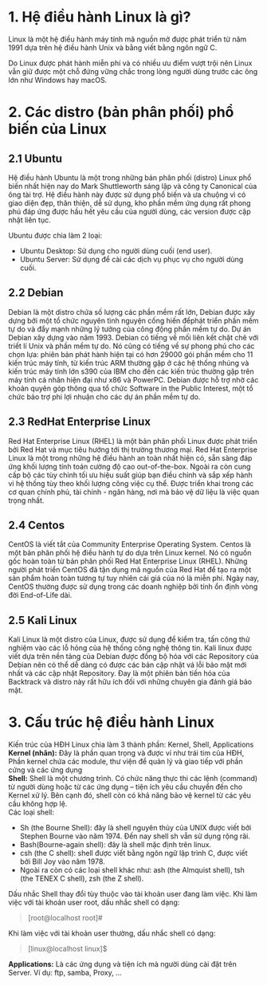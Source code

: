 # 1. Hệ điều hành Linux là gì?
Linux là một hệ điều hành máy tính mã nguồn mở được phát triển từ năm 1991 dựa trên hệ điều hành Unix và bằng viết bằng ngôn ngữ C.

Do Linux được phát hành miễn phí và có nhiều ưu điểm vượt trội nên Linux vẫn giữ được một chỗ đứng vững chắc trong lòng người dùng trước các ông lớn như Windows hay macOS.
# 2. Các distro (bản phân phối) phổ biến của Linux
## 2.1 Ubuntu
Hệ điều hành Ubuntu là một trong những bản phân phối (distro) Linux phổ biến nhất hiện nay do Mark Shuttleworth sáng lập và công ty Canonical của ông tài trợ. Hệ điều hành này được sử dụng phổ biến và ưa chuộng vì có giao diện đẹp, thân thiện, dễ sử dụng, kho phần mềm ứng dụng rất phong phú đáp ứng được hầu hết yêu cầu của người dùng, các version được cập nhật liên tục.  

Ubuntu được chia làm 2 loại:  
+ Ubuntu Desktop: Sử dụng cho người dùng cuối (end user). 
+ Ubuntu Server: Sử dụng để cài các dịch vụ phục vụ cho người dùng cuối.  
## 2.2 Debian
Debian là một distro chứa số lượng các phần mềm rất lớn, Debian được xây dựng bởi một tổ chức nguyên tình nguyện cống hiến đểphát triển phần mềm tự do và đẩy mạnh những lý tưởng của công 
động phần mềm tự do. Dự án Debian xây dựng vào năm 1993. Debian có tiếng về mối liên kết chặt chẽ với triết lí Unix và phần mềm tự do. Nó cũng 
có tiếng về sự phong phú cho các chọn lựa: phiên bản phát hành hiện tại có hơn 29000 gói phần mềm cho 11 kiến trúc máy tính, từ kiến trúc ARM thường gặp ở các hệ thống nhúng và kiến trúc máy tính lớn s390 của IBM cho đến các kiến trúc thường gặp trên máy tính cá nhân hiện đại như x86 và PowerPC. Debian được hỗ trợ nhờ các khoản quyên góp thông qua tổ chức Software in the Public Interest, một tổ chức bảo trợ phi lợi nhuận cho các dự án phần mềm tự do.  
## 2.3 RedHat Enterprise Linux
Red Hat Enterprise Linux (RHEL) là một bản phân phối Linux được phát triển bởi Red Hat và mục tiêu hướng tới thị trường thương mại. Red Hat Enterprise Linux là một trong những hệ điều hành an toàn nhất hiện có, sẵn sàng đáp ứng khối lượng tính toán cường độ cao out-of-the-box. Ngoài ra còn cung cấp bộ các tùy chỉnh tối ưu hiệu suất giúp bạn điều chỉnh và sắp xếp hành vi hệ thống tùy theo khối lượng công việc cụ thể. Được triển 
khai trong các cơ quan chính phủ, tài chính - ngân hàng, nơi mà bảo vệ dữ liệu là việc 
quan trọng nhất.
## 2.4 Centos
CentOS là viết tắt của Community Enterprise Operating System. Centos là một bản phân phối hệ điều hành tự do dựa trên Linux kernel. Nó có nguồn gốc hoàn toàn từ bản phân phối Red Hat Enterprise Linux (RHEL). Những người phát triển CentOS đã tận dụng mã nguồn của Red Hat để tạo ra một sản phẩm hoàn toàn tương tự tuy nhiên cái 
giá của nó là miễn phí. Ngày nay, CentOS thường được sử dụng trong các doanh nghiệp bởi tính ổn định vòng đời End-of-Life dài.
## 2.5 Kali Linux
Kali Linux là một distro của Linux, được sử dụng để kiểm tra, tấn công thử nghiệm vào các lỗ hỏng của hệ thống công nghệ thông tin. Kali linux được viết dựa trên nền tảng của Debian được đồng bộ hóa với các Repository của Debian nên có thể dễ dàng có được các bản cập nhật vá lỗi bảo mật mới nhất và các cập nhật Repository. Đay là một phiên bản tiến hóa của Backtrack và distro này rất hữu ích đối với những chuyên gia đánh giá bảo mật.
# 3. Cấu trúc hệ điều hành Linux
Kiến trúc của HĐH Linux chia làm 3 thành phần: Kernel, Shell, Applications  
**Kernel (nhân):** Đây là phần quan trọng và được ví như trái tim của HĐH, Phần kernel chứa các module, thư viện để quản lý và giao tiếp với phần cứng và các ứng dụng  
**Shell:** Shell là một chương trình. Có chức năng thực thi các lệnh (command) từ người dùng hoặc từ các ứng dụng – tiện ích yêu cầu chuyển đến cho Kernel xử lý. Bên cạnh đó, shell còn có khả năng bảo vệ kernel từ các yêu cầu không hợp lệ.  
Các loại shell:  
+ Sh (the Bourne Shell): đây là shell nguyên thủy của UNIX được viết bởi 
Stephen Bourne vào năm 1974. Đến nay shell sh vẫn sử dụng rộng rãi.
+ Bash(Bourne-again shell): đây là shell mặc định trên linux.
+ csh (the C shell): shell được viết bằng ngôn ngữ lập trình C, được viết bởi Bill Joy vào năm 1978.
+ Ngoài ra còn có các loại shell khác như: ash (the Almquist shell), tsh (the TENEX C shell), zsh (the Z shell).  

Dấu nhắc Shell thay đổi tùy thuộc vào tài khoản user đang làm việc. Khi làm việc với tài khoản user root, dấu nhắc shell có dạng:   
>[root@localhost root]#   

Khi làm việc với tài khoản user thường, dấu nhắc shell có dạng:  
>[linux@localhost linux]$

**Applications:** Là các ứng dụng và tiện ích mà người dùng cài đặt trên Server. Ví dụ: ftp, samba, Proxy, …



